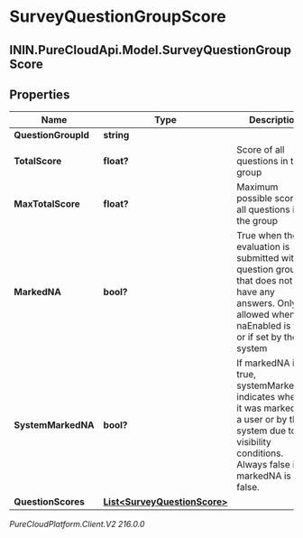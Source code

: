 # SurveyQuestionGroupScore

## ININ.PureCloudApi.Model.SurveyQuestionGroupScore

## Properties

|Name | Type | Description | Notes|
|------------ | ------------- | ------------- | -------------|
| **QuestionGroupId** | **string** |  | [optional] |
| **TotalScore** | **float?** | Score of all questions in the group | [optional] |
| **MaxTotalScore** | **float?** | Maximum possible score of all questions in the group | [optional] |
| **MarkedNA** | **bool?** | True when the evaluation is submitted with a question group that does not have any answers. Only allowed when naEnabled is true or if set by the system | [optional] |
| **SystemMarkedNA** | **bool?** | If markedNA is true, systemMarkedNA indicates whether it was marked by a user or by the system due to visibility conditions. Always false if markedNA is false. | [optional] |
| **QuestionScores** | [**List&lt;SurveyQuestionScore&gt;**](SurveyQuestionScore) |  | [optional] |



_PureCloudPlatform.Client.V2 216.0.0_
